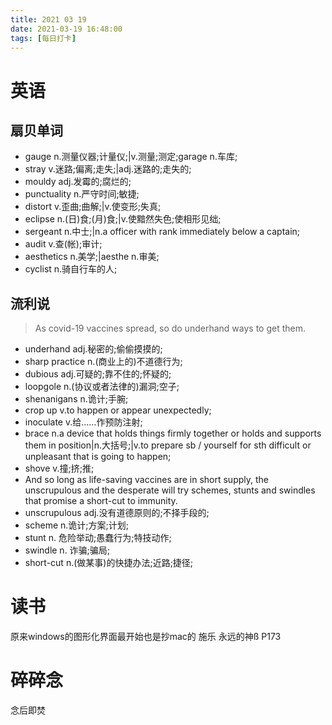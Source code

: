 ```yaml
---
title: 2021 03 19  
date: 2021-03-19 16:48:00
tags: [每日打卡]
---
```

# 英语
## 扇贝单词
- gauge n.测量仪器;计量仪;|v.测量;测定;garage n.车库;
- stray v.迷路;偏离;走失;|adj.迷路的;走失的;
- mouldy adj.发霉的;腐烂的;
- punctuality n.严守时间;敏捷;
- distort v.歪曲;曲解;|v.使变形;失真;
- eclipse n.(日)食;(月)食;|v.使黯然失色;使相形见绌;
- sergeant n.中士;|n.a officer with rank immediately below a captain;
- audit v.查(帐);审计;
- aesthetics n.美学;|aesthe n.审美;
- cyclist n.骑自行车的人;
## 流利说
> As covid-19 vaccines spread, so do underhand ways to get them.
- underhand adj.秘密的;偷偷摸摸的;
- sharp practice n.(商业上的)不道德行为;
- dubious adj.可疑的;靠不住的;怀疑的;
- loopgole n.(协议或者法律的)漏洞;空子;
- shenanigans n.诡计;手腕;
- crop up v.to happen or appear unexpectedly;
- inoculate v.给……作预防注射;
- brace n.a device that holds things firmly together or holds and supports them in position|n.大括号;|v.to prepare sb / yourself for sth difficult or unpleasant that is going to happen;
- shove v.撞;挤;推;
- And so long as life-saving vaccines are in short supply, the unscrupulous and the desperate will try schemes, stunts and swindles that promise a short-cut to immunity.
- unscrupulous adj.没有道德原则的;不择手段的;
- scheme n.诡计;方案;计划;
- stunt n. 危险举动;愚蠢行为;特技动作;
- swindle n. 诈骗;骗局;
- short-cut n.(做某事)的快捷办法;近路;捷径;
# 读书
原来windows的图形化界面最开始也是抄mac的
施乐 永远的神ß
P173
# 碎碎念
念后即焚